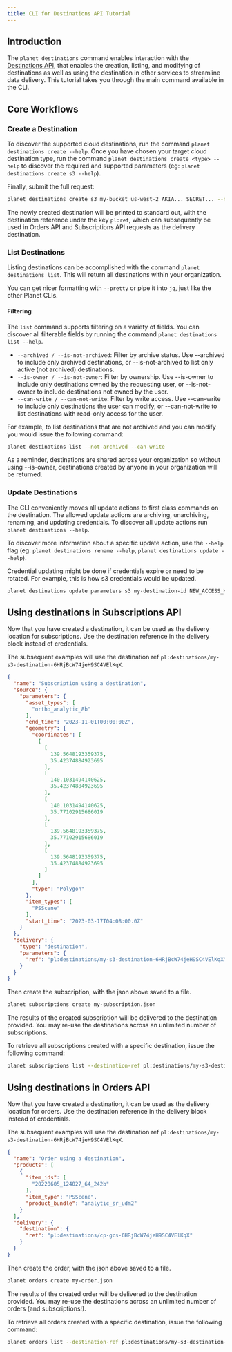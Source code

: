 ```yaml
---
title: CLI for Destinations API Tutorial
---
```


## Introduction
The `planet destinations` command enables interaction with the [Destinations API](https://docs.planet.com/develop/apis/destinations/), that enables the creation, listing, and modifying of destinations as well as using the destination in other services to streamline data delivery. This tutorial takes you through the main command available in the CLI.

## Core Workflows

### Create a Destination
To discover the supported cloud destinations, run the command `planet destinations create --help`. Once you have chosen your target cloud destination type, run the command `planet destinations create <type> --help` to discover the required and supported parameters (eg: `planet destinations create s3 --help`).

Finally, submit the full request:
```sh
planet destinations create s3 my-bucket us-west-2 AKIA... SECRET... --name my-s3-destination
```

The newly created destination will be printed to standard out, with the destination reference under the key `pl:ref`, which can subsequently be used in Orders API and Subscriptions API requests as the delivery destination.

### List Destinations
Listing destinations can be accomplished with the command `planet destinations list`. This will return all destinations within your organization.

You can get nicer formatting with `--pretty` or pipe it into `jq`, just like the other Planet CLIs.

#### Filtering
The `list` command supports filtering on a variety of fields. You can discover all filterable fields by running the command `planet destinations list --help`.

* `--archived / --is-not-archived`: Filter by archive status. Use --archived to include only archived destinations, or --is-not-archived to list only active (not archived) destinations.
* `--is-owner / --is-not-owner`: Filter by ownership. Use --is-owner to include only destinations owned by the requesting user, or --is-not-owner to include destinations not owned by the user.
* `--can-write / --can-not-write`: Filter by write access. Use --can-write to include only destinations the user can modify, or --can-not-write to list destinations with read-only access for the user.

For example, to list destinations that are not archived and you can modify you would issue the following command:
```sh
planet destinations list --not-archived --can-write
```

As a reminder, destinations are shared across your organization so without using --is-owner, destinations created by anyone in your organization will be returned.

### Update Destinations
The CLI conveniently moves all update actions to first class commands on the destination. The allowed update actions are archiving, unarchiving, renaming, and updating credentials. To discover all update actions run `planet destinations --help`.

To discover more information about a specific update action, use the `--help` flag (eg: `planet destinations rename --help`, `planet destinations update --help`).

Credential updating might be done if credentials expire or need to be rotated. For example, this is how s3 credentials would be updated.
```sh
planet destinations update parameters s3 my-destination-id NEW_ACCESS_KEY NEW_SECRET_KEY
```

## Using destinations in Subscriptions API
Now that you have created a destination, it can be used as the delivery location for subscriptions. Use the destination reference in the delivery block instead of credentials.

The subsequent examples will use the destination ref `pl:destinations/my-s3-destination-6HRjBcW74jeH9SC4VElKqX`.
```json
{
  "name": "Subscription using a destination",
  "source": {
    "parameters": {
      "asset_types": [
        "ortho_analytic_8b"
      ],
      "end_time": "2023-11-01T00:00:00Z",
      "geometry": {
        "coordinates": [
          [
            [
              139.5648193359375,
              35.42374884923695
            ],
            [
              140.1031494140625,
              35.42374884923695
            ],
            [
              140.1031494140625,
              35.77102915686019
            ],
            [
              139.5648193359375,
              35.77102915686019
            ],
            [
              139.5648193359375,
              35.42374884923695
            ]
          ]
        ],
        "type": "Polygon"
      },
      "item_types": [
        "PSScene"
      ],
      "start_time": "2023-03-17T04:08:00.0Z"
    }
  },
  "delivery": {
    "type": "destination",
    "parameters": {
      "ref": "pl:destinations/my-s3-destination-6HRjBcW74jeH9SC4VElKqX",
    }
  }
}
```

Then create the subscription, with the json above saved to a file.
```sh
planet subscriptions create my-subscription.json
```

The results of the created subscription will be delivered to the destination provided. You may re-use the destinations across an unlimited number of subscriptions.

To retrieve all subscriptions created with a specific destination, issue the following command:
```sh
planet subscriptions list --destination-ref pl:destinations/my-s3-destination-6HRjBcW74jeH9SC4VElKqX
```

## Using destinations in Orders API
Now that you have created a destination, it can be used as the delivery location for orders. Use the destination reference in the delivery block instead of credentials.

The subsequent examples will use the destination ref `pl:destinations/my-s3-destination-6HRjBcW74jeH9SC4VElKqX`.
```json
{
  "name": "Order using a destination",
  "products": [
    {
      "item_ids": [
        "20220605_124027_64_242b"
      ],
      "item_type": "PSScene",
      "product_bundle": "analytic_sr_udm2"
    }
  ],
  "delivery": {
    "destination": {
      "ref": "pl:destinations/cp-gcs-6HRjBcW74jeH9SC4VElKqX"
    }
  }
}
```


Then create the order, with the json above saved to a file.
```sh
planet orders create my-order.json
```

The results of the created order will be delivered to the destination provided. You may re-use the destinations across an unlimited number of orders (and subscriptions!).

To retrieve all orders created with a specific destination, issue the following command:
```sh
planet orders list --destination-ref pl:destinations/my-s3-destination-6HRjBcW74jeH9SC4VElKqX
```
